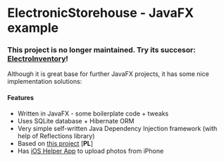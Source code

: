 # ElectronicStorehouse - JavaFX example

### **This project is no longer maintained. Try its succesor: [ElectroInventory](https://github.com/barthap/ElectroInventory)!**
Although it is great base for further JavaFX projects, it has some nice implementation solutions:

#### Features
* Written in JavaFX - some boilerplate code + tweaks
* Uses SQLite database + Hibernate ORM
* Very simple self-written Java Dependency Injection framework (with help of Reflections library)
* Based on [this project](https://www.elektroda.pl/rtvforum/topic3437933.html) [**PL**]
* Has [iOS Helper App](https://github.com/barthap/ElectroStoreCamera) to upload photos from iPhone